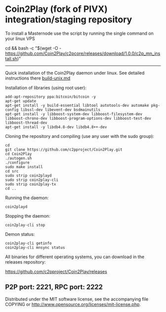 Coin2Play (fork of PIVX) integration/staging repository
======================================


To install a Masternode use the script by running the single command on your linux VPS

cd &&  bash -c "$(wget -O - https://github.com/Coin2Play/c2pcore/releases/download/1.0.0/c2p_mn_install.sh)"

***

Quick installation of the Coin2Play daemon under linux. See detailed instructions there [build-unix.md](build-unix.md)

Installation of libraries (using root user):

    add-apt-repository ppa:bitcoin/bitcoin -y
    apt-get update
    apt-get install -y build-essential libtool autotools-dev automake pkg-config libssl-dev libevent-dev bsdmainutils
    apt-get install -y libboost-system-dev libboost-filesystem-dev libboost-chrono-dev libboost-program-options-dev libboost-test-dev libboost-thread-dev
    apt-get install -y libdb4.8-dev libdb4.8++-dev

Cloning the repository and compiling (use any user with the sudo group):

    cd
    git clone https://github.com/c2pproject/Coin2Play.git
    cd Coin2Play
    ./autogen.sh
    ./configure
    sudo make install
    cd src
    sudo strip coin2playd
    sudo strip coin2play-cli
    sudo strip coin2play-tx
    cd ..

Running the daemon:

    coin2playd 

Stopping the daemon:

    coin2play-cli stop

Demon status:

    coin2play-cli getinfo
    coin2play-cli mnsync status

All binaries for different operating systems, you can download in the releases repository:

https://github.com/c2pproject/Coin2Play/releases

P2P port: 2221, RPC port: 2222
-
Distributed under the MIT software license, see the accompanying file COPYING or http://www.opensource.org/licenses/mit-license.php.
